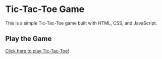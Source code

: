 # Tic-Tac-Toe Game

This is a simple Tic-Tac-Toe game built with HTML, CSS, and JavaScript.

## Play the Game

[Click here to play Tic-Tac-Toe!](https://ryley-haynes.github.io/TicTacToe-Website/)
